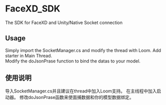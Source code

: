 # FaceXD_SDK
The SDK for FaceXD and Unity/Native Socket connection

## Usage
Simply import the SocketManager.cs and modify the thread with Loom.
Add starter in Main Thread.  
Modify the doJsonPrase function to bind the datas to your model.  

## 使用说明
导入SocketManager.cs并且建议在thread中加入Loom支持。
在主线程中加入启动器。
修改doJsonPrase函数来使面捕数据和你的模型数据绑定。
